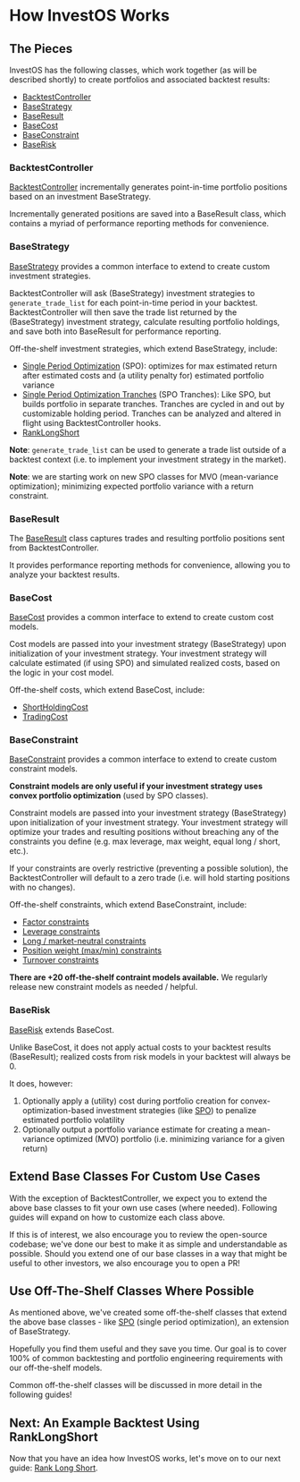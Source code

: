 <h1>How InvestOS Works</h1>

## The Pieces

InvestOS has the following classes, which work together (as will be described shortly) to create portfolios and associated backtest results:

-   [BacktestController](https://github.com/ForecastOS/investos/tree/v0.3.9/investos/portfolio/backtest_controller.py)
-   [BaseStrategy](https://github.com/ForecastOS/investos/tree/v0.3.9/investos/portfolio/strategy/base_strategy.py)
-   [BaseResult](https://github.com/ForecastOS/investos/tree/v0.3.9/investos/portfolio/result/base_result.py)
-   [BaseCost](https://github.com/ForecastOS/investos/tree/v0.3.9/investos/portfolio/cost_model/base_cost.py)
-   [BaseConstraint](https://github.com/ForecastOS/investos/tree/v0.3.9/investos/portfolio/constraint_model/base_constraint.py)
-   [BaseRisk](https://github.com/ForecastOS/investos/tree/v0.3.9/investos/portfolio/risk_model/base_risk.py)

### BacktestController

[BacktestController](https://github.com/ForecastOS/investos/tree/v0.3.9/investos/portfolio/backtest_controller.py) incrementally generates point-in-time portfolio positions based on an investment BaseStrategy.

Incrementally generated positions are saved into a BaseResult class, which contains a myriad of performance reporting methods for convenience.

### BaseStrategy

[BaseStrategy](https://github.com/ForecastOS/investos/tree/v0.3.9/investos/portfolio/strategy/base_strategy.py) provides a common interface to extend to create custom investment strategies.

BacktestController will ask (BaseStrategy) investment strategies to `generate_trade_list` for each point-in-time period in your backtest. BacktestController will then save the trade list returned by the (BaseStrategy) investment strategy, calculate resulting portfolio holdings, and save both into BaseResult for performance reporting.

Off-the-shelf investment strategies, which extend BaseStrategy, include:

-   [Single Period Optimization](https://github.com/ForecastOS/investos/tree/v0.3.9/investos/portfolio/strategy/spo.py) (SPO): optimizes for max estimated return after estimated costs and (a utility penalty for) estimated portfolio variance
-   [Single Period Optimization Tranches](https://github.com/ForecastOS/investos/tree/v0.4.1/investos/portfolio/strategy/spo_tranches.py) (SPO Tranches): Like SPO, but builds portfolio in separate tranches. Tranches are cycled in and out by customizable holding period. Tranches can be analyzed and altered in flight using BacktestController hooks.
-   [RankLongShort](https://github.com/ForecastOS/investos/tree/v0.3.9/investos/portfolio/strategy/rank_long_short.py)

**Note**: `generate_trade_list` can be used to generate a trade list outside of a backtest context (i.e. to implement your investment strategy in the market).

**Note**: we are starting work on new SPO classes for MVO (mean-variance optimization); minimizing expected portfolio variance with a return constraint.

### BaseResult

The [BaseResult](https://github.com/ForecastOS/investos/tree/v0.3.9/investos/portfolio/result/base_result.py) class captures trades and resulting portfolio positions sent from BacktestController.

It provides performance reporting methods for convenience, allowing you to analyze your backtest results.

### BaseCost

[BaseCost](https://github.com/ForecastOS/investos/tree/v0.3.9/investos/portfolio/cost_model/base_cost.py) provides a common interface to extend to create custom cost models.

Cost models are passed into your investment strategy (BaseStrategy) upon initialization of your investment strategy. Your investment strategy will calculate estimated (if using SPO) and simulated realized costs, based on the logic in your cost model.

Off-the-shelf costs, which extend BaseCost, include:

-   [ShortHoldingCost](https://github.com/ForecastOS/investos/tree/v0.3.9/investos/portfolio/cost_model/short_holding_cost.py)
-   [TradingCost](https://github.com/ForecastOS/investos/tree/v0.3.9/investos/portfolio/cost_model/trading_cost.py)

### BaseConstraint

[BaseConstraint](https://github.com/ForecastOS/investos/tree/v0.3.9/investos/portfolio/constraint_model/base_constraint.py) provides a common interface to extend to create custom constraint models.

**Constraint models are only useful if your investment strategy uses convex portfolio optimization** (used by SPO classes).

Constraint models are passed into your investment strategy (BaseStrategy) upon initialization of your investment strategy. Your investment strategy will optimize your trades and resulting positions without breaching any of the constraints you define (e.g. max leverage, max weight, equal long / short, etc.).

If your constraints are overly restrictive (preventing a possible solution), the BacktestController will default to a zero trade (i.e. will hold starting positions with no changes).

Off-the-shelf constraints, which extend BaseConstraint, include:

-   [Factor constraints](https://github.com/ForecastOS/investos/tree/v0.4.1/investos/portfolio/constraint_model/factor_constraint.py)
-   [Leverage constraints](https://github.com/ForecastOS/investos/tree/v0.4.1/investos/portfolio/constraint_model/leverage_constraint.py)
-   [Long / market-neutral constraints](https://github.com/ForecastOS/investos/tree/v0.4.1/investos/portfolio/constraint_model/long_constraint.py)
-   [Position weight (max/min) constraints](https://github.com/ForecastOS/investos/tree/v0.4.1/investos/portfolio/constraint_model/weight_constraint.py)
-   [Turnover constraints](https://github.com/ForecastOS/investos/tree/v0.4.1/investos/portfolio/constraint_model/trade_constraint.py)

**There are +20 off-the-shelf contraint models available.** We regularly release new constraint models as needed / helpful.

### BaseRisk

[BaseRisk](https://github.com/ForecastOS/investos/tree/v0.3.9/investos/portfolio/risk_model/base_risk.py) extends BaseCost.

Unlike BaseCost, it does not apply actual costs to your backtest results (BaseResult); realized costs from risk models in your backtest will always be 0.

It does, however:

1. Optionally apply a (utility) cost during portfolio creation for convex-optimization-based investment strategies (like [SPO](https://github.com/ForecastOS/investos/tree/v0.3.9/investos/portfolio/strategy/spo.py)) to penalize estimated portfolio volatility
2. Optionally output a portfolio variance estimate for creating a mean-variance optimized (MVO) portfolio (i.e. minimizing variance for a given return)

## Extend Base Classes For Custom Use Cases

With the exception of BacktestController, we expect you to extend the above base classes to fit your own use cases (where needed). Following guides will expand on how to customize each class above.

If this is of interest, we also encourage you to review the open-source codebase; we've done our best to make it as simple and understandable as possible. Should you extend one of our base classes in a way that might be useful to other investors, we also encourage you to open a PR!

## Use Off-The-Shelf Classes Where Possible

As mentioned above, we've created some off-the-shelf classes that extend the above base classes - like [SPO](https://github.com/ForecastOS/investos/tree/v0.3.9/investos/portfolio/strategy/spo.py) (single period optimization), an extension of BaseStrategy.

Hopefully you find them useful and they save you time. Our goal is to cover 100% of common backtesting and portfolio engineering requirements with our off-the-shelf models.

Common off-the-shelf classes will be discussed in more detail in the following guides!

## Next: An Example Backtest Using RankLongShort

Now that you have an idea how InvestOS works, let's move on to our next guide: [Rank Long Short](/guides/simple_examples/rank_long_short).
